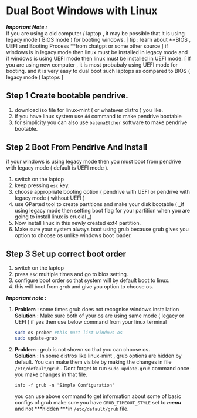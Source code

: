 # Dual Boot Windows with Linux

***Important Note :***  
If you are using a old computer / laptop ,  it may be possible that it is using legacy mode ( BIOS mode ) for booting windows.
[ tip : learn about **BIOS , UEFI and Booting Process **from chatgpt or some other source ]
if windows is in legacy mode then linux must be installed in legacy mode and if windows is using UEFI mode then linux must be installed in UEFI mode.
[ If you are using new computer , it is most probabaly using UEFI mode for booting. and it is very easy to dual boot such laptops as compared to BIOS ( legacy mode ) laptops ]
## Step 1 Create bootable pendrive.
1. download iso file for linux-mint ( or whatever distro ) you like.
1. if you have linux system use `dd` command to make pendrive bootable
1. for simplicity you can also use `balenaEtcher` software to make pendrive  bootable.
## Step 2 Boot From Pendrive And Install
if your windows is using legacy mode then you must boot from pendrive with legacy mode ( default is UEFI mode ). 
1. switch on the laptop
1. keep pressing `esc` key.
1. choose appropriate booting option ( pendrive with UEFI or pendrive with legacy mode ( without UEFI ) 
1. use GParted tool to create partitions and make your disk bootable ( _if using legacy mode then setting boot flag for your partition when you are going to install linux is crucial _)
1. Now install linux in this newly created ext4 partition.
1. Make sure your system always boot using grub because grub gives you option to choose os unlike windows boot loader.  
## Step 3 Set up correct boot order 
1. switch on the laptop
1. press `esc` multiple times and go to bios setting.
1. configure boot  order so that system will by default boot to linux.
1. this will boot from `grub` and give you option to choose os.  

***Important note :***  

1. **Problem** : some times grub does not recognise windows installation  
    **Solution** : Make sure both of your os are using same mode ( legacy or UEFI ) 
	if yes then use below command from your linux terminal 
	```Bash
	sudo os-prober #this must list windows os 
	sudo update-grub
	```
2. **Problem** : grub is not shown so that you can choose os.   
	**Solution** : In some distros like linux-mint , grub options are hidden by  default. You can make them visible by making the changes in file `/etc/default/grub` . Dont forget to run `sudo update-grub` command once you make changes in that file.
	```
	info -f grub -n 'Simple Configuration'
	```
	you can use above command to get information about some of basic configs of grub
	make sure you have `GRUB_TIMEOUT_STYLE` set to ***menu*** and not ***hidden ***in  `/etc/default/grub` file. 
